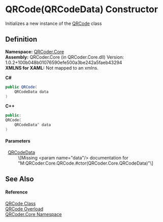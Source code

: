 # QRCode(QRCodeData) Constructor


Initializes a new instance of the <a href="T_QRCoder_Core_QRCode.md">QRCode</a> class



## Definition
**Namespace:** <a href="N_QRCoder_Core.md">QRCoder.Core</a>  
**Assembly:** QRCoder.Core (in QRCoder.Core.dll) Version: 1.0.2+100b048b01076590efe500a3be242a5faeb43294  
**XMLNS for XAML:** Not mapped to an xmlns.

**C#**
``` C#
public QRCode(
	QRCodeData data
)
```
**C++**
``` C++
public:
QRCode(
	QRCodeData^ data
)
```



#### Parameters
<dl><dt>  <a href="T_QRCoder_Core_QRCodeData.md">QRCodeData</a></dt><dd>\[Missing &lt;param name="data"/&gt; documentation for "M:QRCoder.Core.QRCode.#ctor(QRCoder.Core.QRCodeData)"\]</dd></dl>

## See Also


#### Reference
<a href="T_QRCoder_Core_QRCode.md">QRCode Class</a>  
<a href="Overload_QRCoder_Core_QRCode__ctor.md">QRCode Overload</a>  
<a href="N_QRCoder_Core.md">QRCoder.Core Namespace</a>  
